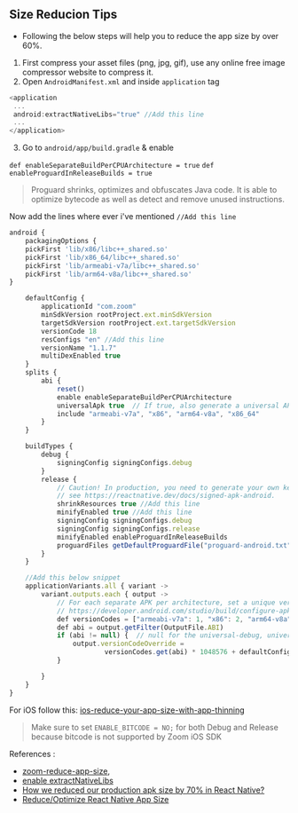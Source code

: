 
## Size Reducion Tips

- Following the below steps will help you to reduce the app size by over 60%.


1. First compress your asset files (png, jpg, gif), use any online free image compressor website to compress it.
2. Open `AndroidManifest.xml`
and inside `application` tag 

```js
<application
 ...
 android:extractNativeLibs="true" //Add this line
 ...
</application>
```
3. Go to `android/app/build.gradle` & enable 

`def enableSeparateBuildPerCPUArchitecture = true`
`def enableProguardInReleaseBuilds = true`

> Proguard shrinks, optimizes and obfuscates Java code. It is able to optimize bytecode as well as detect and remove unused instructions. 

Now add the lines where ever i've mentioned `//Add this line`
```js
android {
    packagingOptions {
    pickFirst 'lib/x86/libc++_shared.so'
    pickFirst 'lib/x86_64/libc++_shared.so'
    pickFirst 'lib/armeabi-v7a/libc++_shared.so'
    pickFirst 'lib/arm64-v8a/libc++_shared.so'
}

    defaultConfig {
        applicationId "com.zoom"
        minSdkVersion rootProject.ext.minSdkVersion
        targetSdkVersion rootProject.ext.targetSdkVersion
        versionCode 18
        resConfigs "en" //Add this line 
        versionName "1.1.7"
        multiDexEnabled true
    }
    splits {
        abi {
            reset()
            enable enableSeparateBuildPerCPUArchitecture
            universalApk true  // If true, also generate a universal APK
            include "armeabi-v7a", "x86", "arm64-v8a", "x86_64"
        }
    }

    buildTypes {
        debug {
            signingConfig signingConfigs.debug
        }
        release {
            // Caution! In production, you need to generate your own keystore file.
            // see https://reactnative.dev/docs/signed-apk-android.
            shrinkResources true //Add this line
            minifyEnabled true //Add this line
            signingConfig signingConfigs.debug
            signingConfig signingConfigs.release
            minifyEnabled enableProguardInReleaseBuilds
            proguardFiles getDefaultProguardFile("proguard-android.txt"), "proguard-rules.pro"
        }
    }

    //Add this below snippet
    applicationVariants.all { variant ->
        variant.outputs.each { output ->
            // For each separate APK per architecture, set a unique version code as described here:
            // https://developer.android.com/studio/build/configure-apk-splits.html
            def versionCodes = ["armeabi-v7a": 1, "x86": 2, "arm64-v8a": 3, "x86_64": 4]
            def abi = output.getFilter(OutputFile.ABI)
            if (abi != null) {  // null for the universal-debug, universal-release variants
                output.versionCodeOverride =
                        versionCodes.get(abi) * 1048576 + defaultConfig.versionCode
            }

        }
    }
}

```

For iOS follow this: [ios-reduce-your-app-size-with-app-thinning](https://agostini.tech/2019/06/02/reduce-your-app-size-with-app-thinning/)

> Make sure to set `ENABLE_BITCODE = NO;` for both Debug and Release because bitcode is not supported by Zoom iOS SDK


References : 
- [zoom-reduce-app-size](https://devforum.zoom.us/t/apk-size-is-increased-after-integrate-zoom-sdk-from-20-mb-to-90-mb/5279/8?u=careerlabs),
- [enable  extractNativeLibs](https://devforum.zoom.us/t/apk-size-after-adding-android-zoom-sdk/16573/25?u=careerlabs)
- [How we reduced our production apk size by 70% in React Native?](https://dev.to/srajesh636/how-we-reduced-our-production-apk-size-by-70-in-react-native-1lci)
- [Reduce/Optimize React Native App Size](https://www.youtube.com/watch?v=W7boJmA7xJA&t=426)